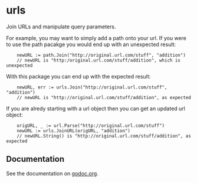# urls
Join URLs and manipulate query parameters.

For example, you may want to simply add a path onto your url.
If you were to use the path pacakge you would end up with an unexpected result:
```
	newURL := path.Join("http://original.url.com/stuff", "addition")
	// newURL is "http:/original.url.com/stuff/addition", which is unexpected
```

With this package you can end up with the expected result:
```
	newURL, err := urls.Join("http://original.url.com/stuff", "addition")
	// newURL is "http://original.url.com/stuff/addition", as expected
```

If you are alredy starting with a url object then you can get an updated url object:
```
	origURL, _ := url.Parse("http://original.url.com/stuff")
	newURL := urls.JoinURL(origURL, "addition")
	// newURL.String() is "http://original.url.com/stuff/addition", as expected
```

## Documentation
See the documentation on [godoc.org](https://godoc.org/github.com/kaluza-tech/urls).
